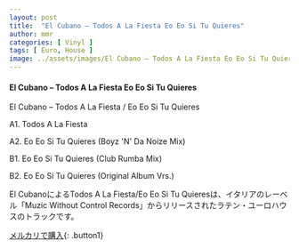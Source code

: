 ```yaml
---
layout: post
title:  "El Cubano – Todos A La Fiesta Eo Eo Si Tu Quieres"
author: mmr
categories: [ Vinyl ]
tags: [ Euro, House ]
image: ../assets/images/El Cubano – Todos A La Fiesta Eo Eo Si Tu Quieres.jpg
---
```


#### El Cubano – Todos A La Fiesta Eo Eo Si Tu Quieres

El Cubano – Todos A La Fiesta / Eo Eo Si Tu Quieres

A1. Todos A La Fiesta

A2. Eo Eo Si Tu Quieres (Boyz 'N' Da Noize Mix)

B1. Eo Eo Si Tu Quieres (Club Rumba Mix)

B2. Eo Eo Si Tu Quieres (Original Album Vrs.)

El CubanoによるTodos A La Fiesta/Eo Eo Si Tu Quieresは、イタリアのレーベル「Muzic Without Control Records」からリリースされたラテン・ユーロハウスのトラックです。


[メルカリで購入](https://jp.mercari.com/item/m27731340475?afid=6142608987){: .button1}

